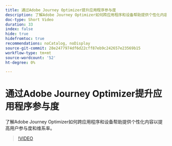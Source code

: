 ```yaml
---
title: 通过Adobe Journey Optimizer提升应用程序参与度
description: 了解Adobe Journey Optimizer如何跨应用程序和设备帮助提供个性化内容以提高用户参与度和维系率。
doc-type: Short Video
duration: 33
index: false
hide: true
hidefromtoc: true
recommendations: noCatalog, noDisplay
source-git-commit: 28e2477974df6d22cff87eb9c242657e23569b15
workflow-type: tm+mt
source-wordcount: '52'
ht-degree: 0%

---
```



# 通过Adobe Journey Optimizer提升应用程序参与度

了解Adobe Journey Optimizer如何跨应用程序和设备帮助提供个性化内容以提高用户参与度和维系率。

<!-- 72_S603_3442534_32_boost-app-engagement-with-adobe-journey-optimizer -->
>[!VIDEO](https://video.tv.adobe.com/v/3460021/?learn=on&enablevpops=true&captions=chi_hans)
